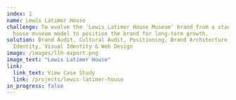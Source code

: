 ```yaml
---
index: 1
name: Lewis Latimer House
challenge: To evolve the 'Lewis Latimer House Museum' brand from a standard
  house museum model to position the brand for long-term growth.
solution: Brand Audit, Cultural Audit, Positioning, Brand Architecture, Verbal
  Identity, Visual Identity & Web Design
image: /images/llh-export.png
image_text: "Lewis Latimer House"
link:
  link_text: View Case Study
  link: /projects/lewis-latimer-house
in_progress: false
---
```

